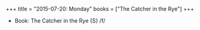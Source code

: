 +++
title = "2015-07-20: Monday"
books = ["The Catcher in the Rye"]
+++


* Book: The Catcher in the Rye {S} /f/
